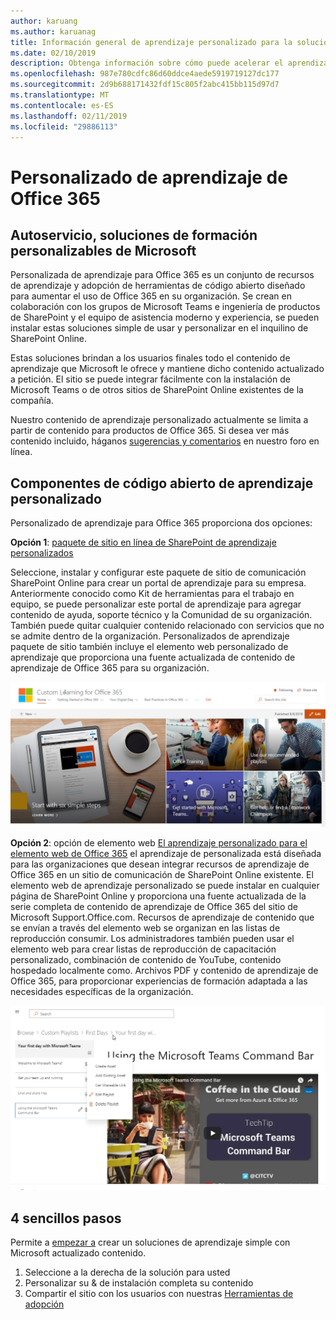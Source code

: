 ```yaml
---
author: karuang
ms.author: karuanag
title: Información general de aprendizaje personalizado para la solución de código abierto de Office 365
ms.date: 02/10/2019
description: Obtenga información sobre cómo puede acelerar el aprendizaje personalizado para Office 365 de uso y la adopción de Office 365 en su organización. Nuestras soluciones incluyen un elemento web de SharePoint Online personalizado y un sitio de recursos de aprendizaje de comunicaciones SharePoint Online moderno que se aprovisiona con facilidad a su inquilino de Office 365.
ms.openlocfilehash: 987e780cdfc86d60ddce4aede5919719127dc177
ms.sourcegitcommit: 2d9b688171432fdf15c805f2abc415bb115d97d7
ms.translationtype: MT
ms.contentlocale: es-ES
ms.lasthandoff: 02/11/2019
ms.locfileid: "29886113"
---
```

# <a name="custom-learning-for-office-365"></a>Personalizado de aprendizaje de Office 365

## <a name="self-service-customizable-training-solutions-from-microsoft"></a>Autoservicio, soluciones de formación personalizables de Microsoft

Personalizada de aprendizaje para Office 365 es un conjunto de recursos de aprendizaje y adopción de herramientas de código abierto diseñado para aumentar el uso de Office 365 en su organización. Se crean en colaboración con los grupos de Microsoft Teams e ingeniería de productos de SharePoint y el equipo de asistencia moderno y experiencia, se pueden instalar estas soluciones simple de usar y personalizar en el inquilino de SharePoint Online. 

Estas soluciones brindan a los usuarios finales todo el contenido de aprendizaje que Microsoft le ofrece y mantiene dicho contenido actualizado a petición.  El sitio se puede integrar fácilmente con la instalación de Microsoft Teams o de otros sitios de SharePoint Online existentes de la compañía.

Nuestro contenido de aprendizaje personalizado actualmente se limita a partir de contenido para productos de Office 365.  Si desea ver más contenido incluido, háganos [sugerencias y comentarios](feedback.md) en nuestro foro en línea.  

## <a name="custom-learning-open-source-components"></a>Componentes de código abierto de aprendizaje personalizado

Personalizado de aprendizaje para Office 365 proporciona dos opciones: 

**Opción 1**: [paquete de sitio en línea de SharePoint de aprendizaje personalizados](installsitepackage.md)

Seleccione, instalar y configurar este paquete de sitio de comunicación SharePoint Online para crear un portal de aprendizaje para su empresa. Anteriormente conocido como Kit de herramientas para el trabajo en equipo, se puede personalizar este portal de aprendizaje para agregar contenido de ayuda, soporte técnico y la Comunidad de su organización. También puede quitar cualquier contenido relacionado con servicios que no se admite dentro de la organización. Personalizados de aprendizaje paquete de sitio también incluye el elemento web personalizado de aprendizaje que proporciona una fuente actualizada de contenido de aprendizaje de Office 365 para su organización. 

![Personalizado de aprendizaje de la experiencia del sitio de Office 365](media/clo365homepage.png)

**Opción 2**: opción de elemento web [El aprendizaje personalizado para el elemento web de Office 365](installwebpart.md) el aprendizaje de personalizada está diseñada para las organizaciones que desean integrar recursos de aprendizaje de Office 365 en un sitio de comunicación de SharePoint Online existente. El elemento web de aprendizaje personalizado se puede instalar en cualquier página de SharePoint Online y proporciona una fuente actualizada de la serie completa de contenido de aprendizaje de Office 365 del sitio de Microsoft Support.Office.com. Recursos de aprendizaje de contenido que se envían a través del elemento web se organizan en las listas de reproducción consumir. Los administradores también pueden usar el elemento web para crear listas de reproducción de capacitación personalizado, combinación de contenido de YouTube, contenido hospedado localmente como. Archivos PDF y contenido de aprendizaje de Office 365, para proporcionar experiencias de formación adaptada a las necesidades específicas de la organización.

![Personalizado de aprendizaje para el elemento Web de Office 365](media/clo365customplaylist.png)

## <a name="4-easy-steps"></a>4 sencillos pasos

Permite a [empezar a](getstarted.md) crear un soluciones de aprendizaje simple con Microsoft actualizado contenido.

1. Seleccione a la derecha de la solución para usted
2. Personalizar su & de instalación completa su contenido
3. Compartir el sitio con los usuarios con nuestras [Herramientas de adopción](driveadoption.md)
